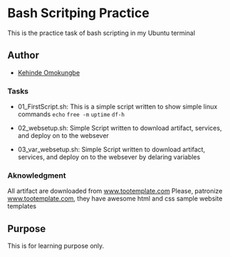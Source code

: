 # Bash Scritping Practice

This is the practice task of bash scripting  in my Ubuntu terminal 

## Author

- [Kehinde Omokungbe](https://www.github.com/OK-CodeClinic)
### Tasks
- 01_FirstScript.sh: This is a simple script written to show simple linux commands 
```echo``` ```free -m``` ```uptime``` ```df-h```
- 02_websetup.sh: Simple Script written to download artifact, services, and deploy on to the websever

- 03_var_websetup.sh: Simple Script written to download artifact, services, and deploy on to the websever by delaring variables
### Aknowledgment

All artifact are downloaded from www.tootemplate.com
Please, patronize www.tootemplate.com, they have awesome html and css sample website templates
## Purpose

This is for learning purpose only.


